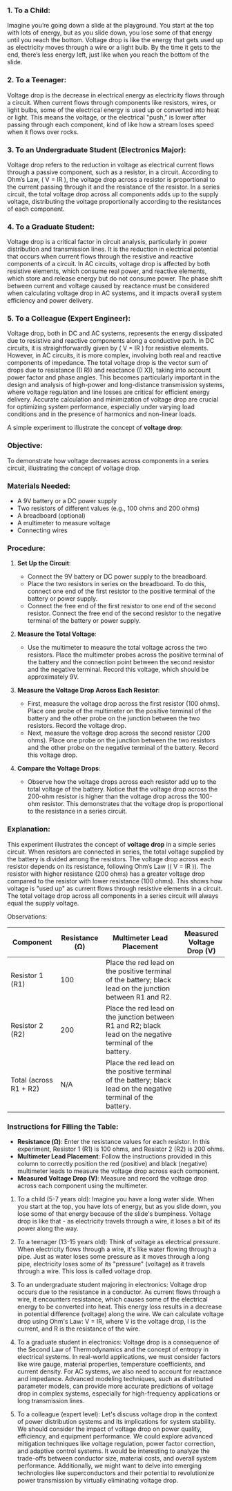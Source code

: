 
### 1. **To a Child:**
Imagine you’re going down a slide at the playground. You start at the top with lots of energy, but as you slide down, you lose some of that energy until you reach the bottom. Voltage drop is like the energy that gets used up as electricity moves through a wire or a light bulb. By the time it gets to the end, there’s less energy left, just like when you reach the bottom of the slide.

### 2. **To a Teenager:**
Voltage drop is the decrease in electrical energy as electricity flows through a circuit. When current flows through components like resistors, wires, or light bulbs, some of the electrical energy is used up or converted into heat or light. This means the voltage, or the electrical "push," is lower after passing through each component, kind of like how a stream loses speed when it flows over rocks.

### 3. **To an Undergraduate Student (Electronics Major):**
Voltage drop refers to the reduction in voltage as electrical current flows through a passive component, such as a resistor, in a circuit. According to Ohm’s Law, \( V = IR \), the voltage drop across a resistor is proportional to the current passing through it and the resistance of the resistor. In a series circuit, the total voltage drop across all components adds up to the supply voltage, distributing the voltage proportionally according to the resistances of each component.

### 4. **To a Graduate Student:**
Voltage drop is a critical factor in circuit analysis, particularly in power distribution and transmission lines. It is the reduction in electrical potential that occurs when current flows through the resistive and reactive components of a circuit. In AC circuits, voltage drop is affected by both resistive elements, which consume real power, and reactive elements, which store and release energy but do not consume power. The phase shift between current and voltage caused by reactance must be considered when calculating voltage drop in AC systems, and it impacts overall system efficiency and power delivery.

### 5. **To a Colleague (Expert Engineer):**
Voltage drop, both in DC and AC systems, represents the energy dissipated due to resistive and reactive components along a conductive path. In DC circuits, it is straightforwardly given by \( V = IR \) for resistive elements. However, in AC circuits, it is more complex, involving both real and reactive components of impedance. The total voltage drop is the vector sum of drops due to resistance (\(I R\)) and reactance (\(I X\)), taking into account power factor and phase angles. This becomes particularly important in the design and analysis of high-power and long-distance transmission systems, where voltage regulation and line losses are critical for efficient energy delivery. Accurate calculation and minimization of voltage drop are crucial for optimizing system performance, especially under varying load conditions and in the presence of harmonics and non-linear loads.

A simple experiment to illustrate the concept of **voltage drop**:

### Objective:
To demonstrate how voltage decreases across components in a series circuit, illustrating the concept of voltage drop.

### Materials Needed:
- A 9V battery or a DC power supply
- Two resistors of different values (e.g., 100 ohms and 200 ohms)
- A breadboard (optional)
- A multimeter to measure voltage
- Connecting wires

### Procedure:

1. **Set Up the Circuit**:
   - Connect the 9V battery or DC power supply to the breadboard. 
   - Place the two resistors in series on the breadboard. To do this, connect one end of the first resistor to the positive terminal of the battery or power supply.
   - Connect the free end of the first resistor to one end of the second resistor. Connect the free end of the second resistor to the negative terminal of the battery or power supply.

2. **Measure the Total Voltage**:
   - Use the multimeter to measure the total voltage across the two resistors. Place the multimeter probes across the positive terminal of the battery and the connection point between the second resistor and the negative terminal. Record this voltage, which should be approximately 9V.

3. **Measure the Voltage Drop Across Each Resistor**:
   - First, measure the voltage drop across the first resistor (100 ohms). Place one probe of the multimeter on the positive terminal of the battery and the other probe on the junction between the two resistors. Record the voltage drop.
   - Next, measure the voltage drop across the second resistor (200 ohms). Place one probe on the junction between the two resistors and the other probe on the negative terminal of the battery. Record this voltage drop.

4. **Compare the Voltage Drops**:
   - Observe how the voltage drops across each resistor add up to the total voltage of the battery. Notice that the voltage drop across the 200-ohm resistor is higher than the voltage drop across the 100-ohm resistor. This demonstrates that the voltage drop is proportional to the resistance in a series circuit.

### Explanation:
This experiment illustrates the concept of **voltage drop** in a simple series circuit. When resistors are connected in series, the total voltage supplied by the battery is divided among the resistors. The voltage drop across each resistor depends on its resistance, following Ohm’s Law (\( V = IR \)). The resistor with higher resistance (200 ohms) has a greater voltage drop compared to the resistor with lower resistance (100 ohms). This shows how voltage is "used up" as current flows through resistive elements in a circuit. The total voltage drop across all components in a series circuit will always equal the supply voltage.

Observations:

| **Component**           | **Resistance (Ω)** | **Multimeter Lead Placement**                                          | **Measured Voltage Drop (V)** |
|-------------------------|--------------------|------------------------------------------------------------------------|-------------------------------|
| Resistor 1 (R1)         | 100                | Place the red lead on the positive terminal of the battery; black lead on the junction between R1 and R2. |                               |
| Resistor 2 (R2)         | 200                | Place the red lead on the junction between R1 and R2; black lead on the negative terminal of the battery. |                               |
| Total (across R1 + R2)  | N/A                | Place the red lead on the positive terminal of the battery; black lead on the negative terminal of the battery. |                               |

### Instructions for Filling the Table:
- **Resistance (Ω)**: Enter the resistance values for each resistor. In this experiment, Resistor 1 (R1) is 100 ohms, and Resistor 2 (R2) is 200 ohms.
- **Multimeter Lead Placement**: Follow the instructions provided in this column to correctly position the red (positive) and black (negative) multimeter leads to measure the voltage drop across each component.
- **Measured Voltage Drop (V)**: Measure and record the voltage drop across each component using the multimeter.

1. To a child (5-7 years old):
Imagine you have a long water slide. When you start at the top, you have lots of energy, but as you slide down, you lose some of that energy because of the slide's bumpiness. Voltage drop is like that - as electricity travels through a wire, it loses a bit of its power along the way.

2. To a teenager (13-15 years old):
Think of voltage as electrical pressure. When electricity flows through a wire, it's like water flowing through a pipe. Just as water loses some pressure as it moves through a long pipe, electricity loses some of its "pressure" (voltage) as it travels through a wire. This loss is called voltage drop.

3. To an undergraduate student majoring in electronics:
Voltage drop occurs due to the resistance in a conductor. As current flows through a wire, it encounters resistance, which causes some of the electrical energy to be converted into heat. This energy loss results in a decrease in potential difference (voltage) along the wire. We can calculate voltage drop using Ohm's Law: V = IR, where V is the voltage drop, I is the current, and R is the resistance of the wire.

4. To a graduate student in electronics:
Voltage drop is a consequence of the Second Law of Thermodynamics and the concept of entropy in electrical systems. In real-world applications, we must consider factors like wire gauge, material properties, temperature coefficients, and current density. For AC systems, we also need to account for reactance and impedance. Advanced modeling techniques, such as distributed parameter models, can provide more accurate predictions of voltage drop in complex systems, especially for high-frequency applications or long transmission lines.

5. To a colleague (expert level):
Let's discuss voltage drop in the context of power distribution systems and its implications for system stability. We should consider the impact of voltage drop on power quality, efficiency, and equipment performance. We could explore advanced mitigation techniques like voltage regulation, power factor correction, and adaptive control systems. It would be interesting to analyze the trade-offs between conductor size, material costs, and overall system performance. Additionally, we might want to delve into emerging technologies like superconductors and their potential to revolutionize power transmission by virtually eliminating voltage drop.
